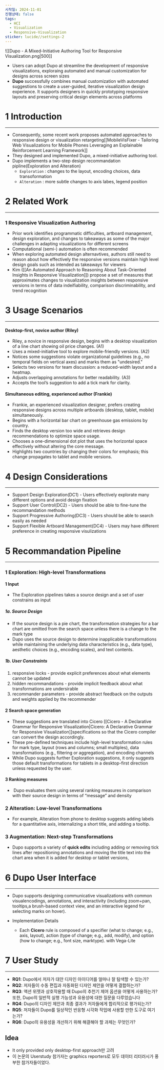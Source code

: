 ```yaml
---
시작일: 2024-11-01
진행상태: false
tags:
  - HCI
  - Visualization
  - Responsive-Visualization
sticker: lucide//settings-2
---
```

![[Dupo - A Mixed-Initiative Authoring Tool for Responsive Visualization.png|500]]

- Users can adopt Dupo at streamline the development of responsive visualizations, exploraing automated and manual customization for designs across screen sizes
- **Dupo** successfully combines manual customization with automated suggestions to create a user-guided, iterative visualization design experience. It supports designers in quickly prototyping responsive layouts and preserving critical design elements across platforms

# 1 Introduction
---
- Consequently, some recent work proposes automated approaches to responsive design or visualization retargeting[[MobileVisFixer - Tailoring Web Visualizations for Mobile Phones Leveraging an Explainable Reinforcement Learning Framework]]
- They designed and implemented Dupo, a mixed-initiative authoring tool. 
- Dupo implements a two-step design recommandation pipline(Exploration and Alteration) 
	- `Exploration` : changes to the layout, encoding choices, data transoformation
	- `Alteration` : more subtle changes to axis labes, legend position

# 2 Related Work
---
### 1 Responsive Visualization Authoring
- Prior work identifies programmatic difficulties, artboard management, design exploration, and changes to takeaways as some of the major challenges in adapting visualizations for different screens
- Computational (semi-) automation is often recommended
- When exploring automated design alternavtives, authors still need to reason about how effectively the responsive versions maintain high level design goals such as intended as takeaways for viewers
- Kim ([[An Automated Approach to Reasoning About Task-Oriented Insights in Responsive Visualization]]) propose a set of measures that approximates changes to visualization insights between responsive versions in terms of data indeifiability, comparison discriminability, and trend recognition

# 3 Usage Scenarios
---
#### Desktop-first, novice author (Riley)
- Riley, a novice in responsive design, begins with a desktop visualization of a line chart showing oil price changes. (A1)
- Uses a mixed-initiative tool to explore mobile-friendly versions. (A2)
- Notices some suggestions violate organizational guidelines (e.g., no temporal fields on vertical axes) and marks them as "undesired."
- Selects two versions for team discussion: a reduced-width layout and a heatmap.
- Adjusts overlapping annotations for better readability. (A3)
- Accepts the tool’s suggestion to add a tick mark for clarity.
#### Simultaneous editing, experienced author (Frankie)
- Frankie, an experienced visualization designer, prefers creating responsive designs across multiple artboards (desktop, tablet, mobile) simultaneously.
- Begins with a horizontal bar chart on greenhouse gas emissions by country.
- Finds the desktop version too wide and retrieves design recommendations to optimize space usage.
- Chooses a one-dimensional dot plot that uses the horizontal space effectively without altering the core message.
- Highlights two countries by changing their colors for emphasis; this change propagates to tablet and mobile versions.

# 4 Design Considerations
---
- Support Design Exploration(DC1) - Users effectively explorate many different options and avoid design fixation
- Support User Control(DC2) - Users should be able to fine-tune the recommandation methods
- Support Progressive Authoring(DC3) - Users should be able to search easily as needed
- Support Flexible Artboard Management(DC4) - Users may have different preference in creating responsive visulizations

# 5 Recommandation Pipeline
---
### 1 Exploration: High-level Transformations
#### 1 Input
- The Exploration pipelines takes a source design and a set of user constrains as input
##### 1a. Source Design
- If the source design is a pie chart, the transformation strategies for a bar chart are omitted from the search space unless there is a change to the mark type
- Dupo uses the source design to determine inapplicable transformations while maintaining the underlying data characteristics (e.g., data type), aesthetic choices (e.g., encoding scales), and text contents.
##### 1b. User Constraints
1. responsive locks - provide explicit preferences about what elements cannot be updated
2. hidden recommandations - provide implicit feedback about what transformations are undersirable
3. recommander parameters - provide abstract feedback on the outputs and weights applied by the recommender
#### 2 Search space generation
- These suggestions are translated into Cicero [[Cicero - A Declarative Grammar for Responsive Visualization|Cicero: A Declarative Grammar for Responsive Visualization]]specifications so that the Cicero compiler can convert the design accordingly.
- These pre-defined techniques include high-level transformation rules for mark type, layout (rows and columns; small multiples), data transformations (e.g., filtering or aggregation), and encoding channels
- While Dupo suggests further Exploration suggestions, it only suggests those default transformations for tablets in a desktop-first direction unless requested by the user.
#### 3 Ranking measures
-  Dupo evaluates them using several ranking measures in comparison with their source design in terms of “message” and density
### 2 Alteration: Low-level Transformations
- For example, Alteration from phone to desktop suggests adding labels for a quantitative axis, internalizing a short title, and adding a tooltip.
### 3 Augmentation: Next-step Transformations
- Dupo supports a variety of **quick edits** including adding or removing tick lines after repositioning annotations and moving the title text into the chart area when it is added for desktop or tablet versions,

# 6 Dupo User Interface
---
- Dupo supports designing communicative visualizations with common visualencodings, annotations, and interactivity (including zoom+pan, tooltips,a brush-based context view, and an interactive legend for selecting marks on hover).

- Implementation Details
	- Each **Cicero** rule is composed of a specifier (what to change; e.g., axis, layout), action (type of change; e.g., add, modify), and option (how to change; e.g., font size, marktype). with Vega-Lite

# 7 User Study
---
- **RQ1**: Dupo에서 저자가 대안 디자인 아이디어를 얼마나 잘 탐색할 수 있는가?
- **RQ2**: 저자들이 수동 편집과 자동화된 디자인 제안을 어떻게 결합하는가?
- **RQ3**: 액션 위젯과 상호작용할 때 Dupo의 추천기 제어 옵션을 어떻게 사용하는가?
또한, Dupo의 일반적 실행 가능성과 유용성에 대한 질문을 다루었습니다
- **RQ4**: Dupo의 디자인 제안과 최종 결과가 저자들에게 합리적으로 평가되는가?
- **RQ5**: 저자들이 Dupo를 일상적인 반응형 시각화 작업에 사용할 만한 도구로 여기는가?
- **RQ6**: Dupo의 유용성을 개선하기 위해 해결해야 할 과제는 무엇인가?

## Idea
- It only provided only desktop-first approach만 고려
- 이 논문의 Userstudy 참가자는 graphics reporters로 모두 데이터 리터러시가 풍부한 참가자들이었다.